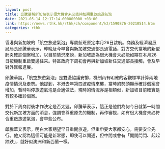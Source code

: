 ```yaml
---
layout: post
title: 邱騰華稱新加坡表示很大機會未必能夠如期重啟旅遊氣泡
date: 2021-05-14 12:17:14.000000000 +08:00
link: https://news.rthk.hk/rthk/ch/component/k2/1590876-20210514.htm
categories: rthk
---
```


香港與新加坡的「航空旅遊氣泡」專屬航班原定本月26日啟航。商務及經濟發展局局長邱騰華表示，昨晚及今早曾與新加坡交通部長通電話，對方交代當地的新型肺炎確診個案增加，以目前情況來說，新加坡認為很大機會未必能如期在本月26日按機制重啟雙邊往來。特區政府下周初會再與新加坡新任交通部長接觸，會及早對外匯報進展。

邱騰華說，「航空旅遊氣泡」是雙邊協議安排，機制內有明確的客觀標準計算兩地疫情情況及走勢。他提到，本港去年第四波疫情來襲，當時的勢頭顯示確診個案會增加，暫時叫停旅遊氣泡是合適做法，現時的情況亦是相類似，新加坡目前確實是有較多確診個案。

對於下周商討後才作決定是否太遲，邱騰華表示，這正是他們為何今日就第一時間交代新加坡方面的消息，強調會尊重原先的機制，再作審視，如有很大機會未必符合重啟旅遊氣泡，會早些公布。

邱騰華又表示，明白大家期望早日重開旅遊，但重申要大家都安心，需要安全先行。他又認為這個可能是新常態，即使可以開通，但中間或會有「開開閂閂、起起跌跌」，就好似澳洲和新西蘭一樣。
